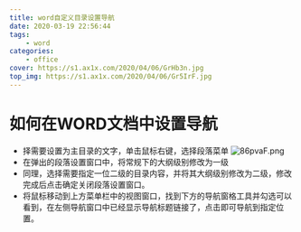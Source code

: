 ```yaml
---
title: word自定义目录设置导航
date: 2020-03-19 22:56:44
tags:
    - word
categories: 
    - office
cover: https://s1.ax1x.com/2020/04/06/GrHb3n.jpg
top_img: https://s1.ax1x.com/2020/04/06/Gr5IrF.jpg
---
```


# 如何在WORD文档中设置导航

- 择需要设置为主目录的文字，单击鼠标右键，选择段落菜单
![86pvaF.png](https://s1.ax1x.com/2020/03/19/86pvaF.png)
- 在弹出的段落设置窗口中，将常规下的大纲级别修改为一级
- 同理，选择需要指定一位二级的目录内容，并将其大纲级别修改为二级，修改完成后点击确定关闭段落设置窗口。
- 将鼠标移动到上方菜单栏中的视图窗口，找到下方的导航窗格工具并勾选可以看到，在左侧导航窗口中已经显示导航标题链接了，点击即可导航到指定位置。
